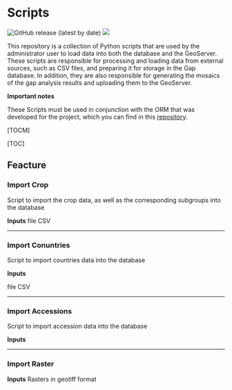 # Scripts

![GitHub release (latest by date)](https://img.shields.io/github/v/release/CIAT-DAPA/spcat_scripts) ![](https://img.shields.io/github/v/tag/CIAT-DAPA/spcat_scripts)

This repository is a collection of Python scripts that are used by the administrator user to load data into both the database and the GeoServer. These scripts are responsible for processing and loading data from external sources, such as CSV files, and preparing it for storage in the Gap database. In addition, they are also responsible for generating the mosaics of the gap analysis results and uploading them to the GeoServer.

**Important notes**

These Scripts must be used in conjunction with the ORM that was developed for the project, which you can find in this [repository](https://github.com/CIAT-DAPA/spcat_orm).

[TOCM]

[TOC]

## Feacture

### Import Crop

Script to import the crop data, as well as the corresponding subgroups into the database

**Inputs**
file CSV

-----------

### Import Conuntries

Script to import countries data into the database

**Inputs**

file CSV

-------------

### Import Accessions

Script to import accession data into the database

**Inputs**

--------------

### Import Raster

**Inputs**
Rasters in geotiff format
